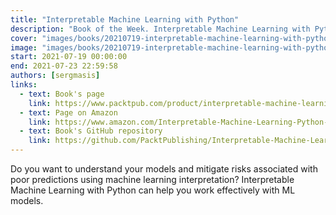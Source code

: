 ```yaml
---
title: "Interpretable Machine Learning with Python"
description: "Book of the Week. Interpretable Machine Learning with Python by Serg Masis"
cover: "images/books/20210719-interpretable-machine-learning-with-python/cover.jpg"
image: "images/books/20210719-interpretable-machine-learning-with-python/preview.jpg"
start: 2021-07-19 00:00:00
end: 2021-07-23 22:59:58
authors: [sergmasis]
links: 
  - text: Book's page
    link: https://www.packtpub.com/product/interpretable-machine-learning-with-python/9781800203907
  - text: Page on Amazon
    link: https://www.amazon.com/Interpretable-Machine-Learning-Python-hands/dp/180020390X
  - text: Book's GitHub repository
    link: https://github.com/PacktPublishing/Interpretable-Machine-Learning-with-Python
---
```


Do you want to understand your models and mitigate risks associated with poor predictions
using machine learning interpretation? Interpretable Machine Learning with Python can help
you work effectively with ML models.

